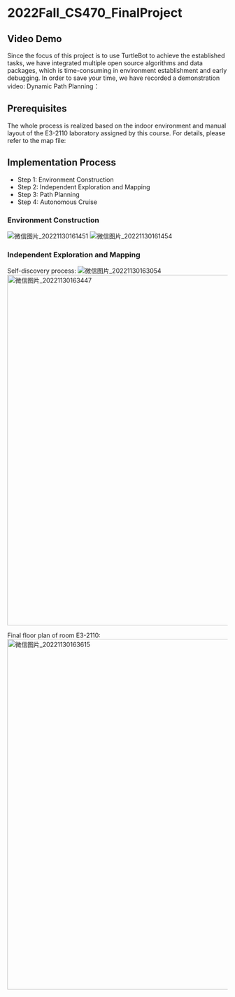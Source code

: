 # 2022Fall_CS470_FinalProject

## Video Demo
  Since the focus of this project is to use TurtleBot to achieve the established tasks, we have integrated multiple open source algorithms and data packages, which is time-consuming in environment establishment and early debugging. In order to save your time, we have recorded a demonstration video:
  Dynamic Path Planning：[<a href="{https://www.youtube.com/watch?v=bYGZfkeKLG8}" title="2022Fall_CS470_Dynamic Path Planning"></a>](https://www.youtube.com/watch?v=bYGZfkeKLG8)
  
## Prerequisites
  The whole process is realized based on the indoor environment and manual layout of the E3-2110 laboratory assigned by this course. For details, please refer to the map file: 

## Implementation Process
  * Step 1: Environment Construction
  * Step 2: Independent Exploration and Mapping
  * Step 3: Path Planning
  * Step 4: Autonomous Cruise
  
 ### Environment Construction
  ![微信图片_20221130161451](https://user-images.githubusercontent.com/81891626/204731592-125b096a-6c56-4019-a836-9d89bc8ac3f3.jpg)
  ![微信图片_20221130161454](https://user-images.githubusercontent.com/81891626/204731600-c4da904f-f978-4f0f-9af3-50c161732cc9.jpg)
  
### Independent Exploration and Mapping
  Self-discovery process:
  ![微信图片_20221130163054](https://user-images.githubusercontent.com/81891626/204734246-126d5749-9947-4f44-82c7-243f5247d6c2.jpg)
  <img width="800" alt="微信图片_20221130163447" src="https://user-images.githubusercontent.com/81891626/204734913-15801071-41a1-49c4-a818-aa417c043bce.png">

  Final floor plan of room E3-2110:
  <img width="800" alt="微信图片_20221130163615" src="https://user-images.githubusercontent.com/81891626/204735152-19de379b-ffba-4e56-bf76-5582e83bbac2.png">
